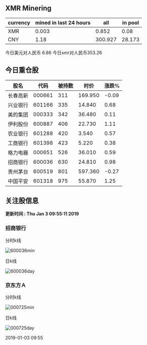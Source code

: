 ## XMR Minering

|currency|mined in last 24 hours|all|in pool|
|---|---|---|---|
|XMR|0.003|0.852|0.08|
|CNY|1.18|300.927|28.173|

今日美元对人民币 6.86	今日xmr对人民币353.26


## 今日重仓股 

|股名|代码|被持数|时价|涨跌%|
|---|---|---|---|---|
|长春高新|000661|311|169.950|-0.09|
|兴业银行|601166|335|14.840|0.68|
|美的集团|000333|342|36.480|0.11|
|伊利股份|600887|406|22.730|1.11|
|农业银行|601288|420|3.540|0.57|
|工商银行|601398|423|5.220|0.38|
|格力电器|000651|526|36.010|0.59|
|招商银行|600036|630|24.810|0.98|
|贵州茅台|600519|801|597.360|-0.27|
|中国平安|601318|975|55.870|1.25|

## 关注股信息
**更新时间 : Thu Jan  3 09:55:11 2019**
### 招商银行 
分时k线

![600036min](http://image.sinajs.cn/newchart/min/n/sh600036.gif)

日k线

![600036day](http://image.sinajs.cn/newchart/daily/n/sh600036.gif)

### 京东方Ａ 
分时k线

![000725min](http://image.sinajs.cn/newchart/min/n/sz000725.gif)

日k线

![000725day](http://image.sinajs.cn/newchart/daily/n/sz000725.gif)

2019-01-03 09:55
